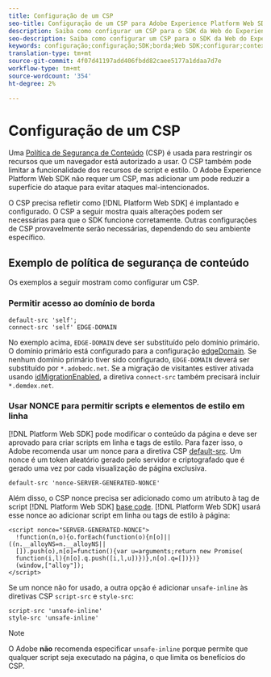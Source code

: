 ```yaml
---
title: Configuração de um CSP
seo-title: Configuração de um CSP para Adobe Experience Platform Web SDK
description: Saiba como configurar um CSP para o SDK da Web do Experience Platform
seo-description: Saiba como configurar um CSP para o SDK da Web do Experience Platform
keywords: configuração;configuração;SDK;borda;Web SDK;configurar;contexto;web;dispositivo;ambiente;configurações do Web sdk;política de segurança de conteúdo;
translation-type: tm+mt
source-git-commit: 4f07d41197add406fbdd82caee5177a1ddaa7d7e
workflow-type: tm+mt
source-wordcount: '354'
ht-degree: 2%

---
```



# Configuração de um CSP

Uma [Política de Segurança de Conteúdo](https://developer.mozilla.org/pt-BR/docs/Web/HTTP/Headers/Content-Security-Policy) (CSP) é usada para restringir os recursos que um navegador está autorizado a usar. O CSP também pode limitar a funcionalidade dos recursos de script e estilo. O Adobe Experience Platform Web SDK não requer um CSP, mas adicionar um pode reduzir a superfície do ataque para evitar ataques mal-intencionados.

O CSP precisa refletir como [!DNL Platform Web SDK] é implantado e configurado. O CSP a seguir mostra quais alterações podem ser necessárias para que o SDK funcione corretamente. Outras configurações de CSP provavelmente serão necessárias, dependendo do seu ambiente específico.

## Exemplo de política de segurança de conteúdo

Os exemplos a seguir mostram como configurar um CSP.

### Permitir acesso ao domínio de borda

```
default-src 'self';
connect-src 'self' EDGE-DOMAIN
```

No exemplo acima, `EDGE-DOMAIN` deve ser substituído pelo domínio primário. O domínio primário está configurado para a configuração [edgeDomain](configuring-the-sdk.md#edge-domain). Se nenhum domínio primário tiver sido configurado, `EDGE-DOMAIN` deverá ser substituído por `*.adobedc.net`. Se a migração de visitantes estiver ativada usando [idMigrationEnabled](configuring-the-sdk.md#id-migration-enabled), a diretiva `connect-src` também precisará incluir `*.demdex.net`.

### Usar NONCE para permitir scripts e elementos de estilo em linha

[!DNL Platform Web SDK] pode modificar o conteúdo da página e deve ser aprovado para criar scripts em linha e tags de estilo. Para fazer isso, o Adobe recomenda usar um nonce para a diretiva CSP [default-src](https://developer.mozilla.org/en-US/docs/Web/HTTP/Headers/Content-Security-Policy/default-src). Um nonce é um token aleatório gerado pelo servidor e criptografado que é gerado uma vez por cada visualização de página exclusiva.

```
default-src 'nonce-SERVER-GENERATED-NONCE'
```

Além disso, o CSP nonce precisa ser adicionado como um atributo à tag de script [!DNL Platform Web SDK] [base code](installing-the-sdk.md#adding-the-code). [!DNL Platform Web SDK] usará esse nonce ao adicionar script em linha ou tags de estilo à página:

```
<script nonce="SERVER-GENERATED-NONCE">
  !function(n,o){o.forEach(function(o){n[o]||((n.__alloyNS=n.__alloyNS||
  []).push(o),n[o]=function(){var u=arguments;return new Promise(
  function(i,l){n[o].q.push([i,l,u])})},n[o].q=[])})}
  (window,["alloy"]);
</script>
```

Se um nonce não for usado, a outra opção é adicionar `unsafe-inline` às diretivas CSP `script-src` e `style-src`:

```
script-src 'unsafe-inline'
style-src 'unsafe-inline'
```

>[!NOTE]
>
>O Adobe **não** recomenda especificar `unsafe-inline` porque permite que qualquer script seja executado na página, o que limita os benefícios do CSP.
